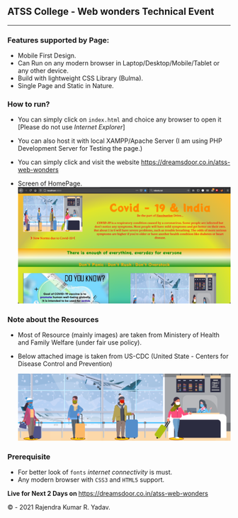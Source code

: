 ## ATSS College - Web wonders Technical Event

---

### Features supported by Page:

- Mobile First Design.
- Can Run on any modern browser in Laptop/Desktop/Mobile/Tablet or any other device.
- Build with lightweight CSS Library (Bulma).
- Single Page and Static in Nature.

### How to run?

- You can simply click on `index.html` and choice any browser to open it [Please do not use *Internet Explorer*]
- You can also host it with local XAMPP/Apache Server (I am using PHP Development Server for Testing the page.)
- You can simply click and visit the website
  https://dreamsdoor.co.in/atss-web-wonders

- Screen of HomePage.
  ![HomePage](./assets/images/home-page.png)

### Note about the Resources

- Most of Resource (mainly images) are taken from Ministery of Health and Family Welfare (under fair use policy).
- Below attached image is taken from US-CDC (United State - Centers for Disease Control and Prevention)

  ![Image from CDC-US](./assets/images/covid-and-travel.png)

### Prerequisite

- For better look of `fonts` _internet connectivity_ is must.
- Any modern browser with `CSS3` and `HTML5` support.

<b>Live for Next 2 Days on </b>
https://dreamsdoor.co.in/atss-web-wonders

&copy; - 2021 Rajendra Kumar R. Yadav.
